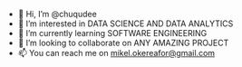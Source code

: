 - 👋 Hi, I’m @chuqudee
- 👀 I’m interested in DATA SCIENCE AND DATA ANALYTICS
- 🌱 I’m currently learning SOFTWARE ENGINEERING
- 💞️ I’m looking to collaborate on ANY AMAZING PROJECT
- 📫 You can reach me on mikel.okereafor@gmail.com

<!---
chuqudee/chuqudee is a ✨ special ✨ repository because its `README.md` (this file) appears on your GitHub profile.
You can click the Preview link to take a look at your changes.
--->

